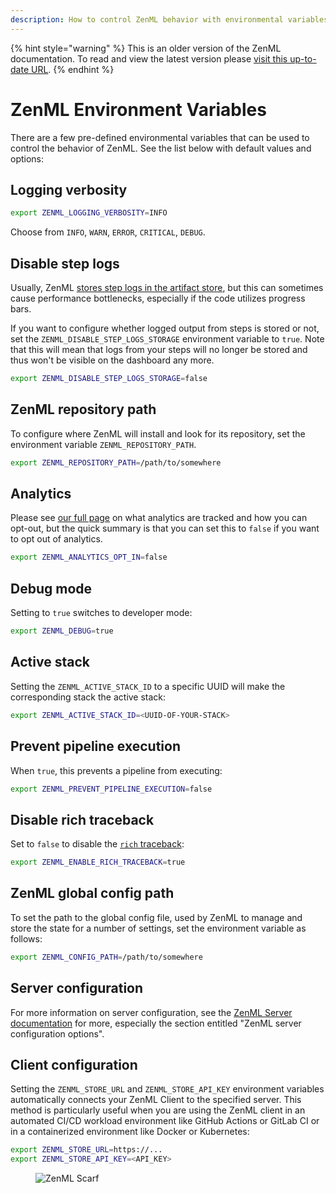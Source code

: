 ```yaml
---
description: How to control ZenML behavior with environmental variables.
---
```


{% hint style="warning" %}
This is an older version of the ZenML documentation. To read and view the latest version please [visit this up-to-date URL](https://docs.zenml.io).
{% endhint %}


# ZenML Environment Variables

There are a few pre-defined environmental variables that can be used to control 
the behavior of ZenML. See the list below with default values and options:

## Logging verbosity

```bash
export ZENML_LOGGING_VERBOSITY=INFO
```

Choose from `INFO`, `WARN`, `ERROR`, `CRITICAL`, `DEBUG`.

## Disable step logs

Usually, ZenML [stores step logs in the artifact store](../pipelining-features/managing-steps.md#enable-or-disable-logs-storing),
but this can sometimes cause performance bottlenecks, especially if the code utilizes
progress bars.

If you want to configure whether logged output from steps is stored or not, set
the `ZENML_DISABLE_STEP_LOGS_STORAGE` environment variable to `true`. Note that
this will mean that logs from your steps will no longer be stored and thus won't
be visible on the dashboard any more.

```bash
export ZENML_DISABLE_STEP_LOGS_STORAGE=false
```

## ZenML repository path

To configure where ZenML will install and look for its repository, set the
environment variable `ZENML_REPOSITORY_PATH`.

```bash
export ZENML_REPOSITORY_PATH=/path/to/somewhere
```

## Analytics

Please see [our full page](../../../user-guide/advanced-guide/configuring-zenml/global-settings-of-zenml.md#usage-analytics) on what analytics are tracked and how you can opt-out,
but the quick summary is that you can set this to `false` if you want to opt out
of analytics.

```bash
export ZENML_ANALYTICS_OPT_IN=false
```

## Debug mode

Setting to `true` switches to developer mode:

```bash
export ZENML_DEBUG=true
```

## Active stack

Setting the `ZENML_ACTIVE_STACK_ID` to a specific UUID will make the 
corresponding stack the active stack:
```bash
export ZENML_ACTIVE_STACK_ID=<UUID-OF-YOUR-STACK>
```

## Prevent pipeline execution

When `true`, this prevents a pipeline from executing:
```bash
export ZENML_PREVENT_PIPELINE_EXECUTION=false
```

## Disable rich traceback

Set to `false` to disable the [`rich` traceback](https://rich.readthedocs.io/en/stable/traceback.html):


```bash
export ZENML_ENABLE_RICH_TRACEBACK=true
```

## ZenML global config path

To set the path to the global config file, used by ZenML to manage and store the
state for a number of settings, set the environment variable as follows:

```bash
export ZENML_CONFIG_PATH=/path/to/somewhere
```

## Server configuration

For more information on server configuration, see the [ZenML Server documentation](../../../deploying-zenml/zenml-self-hosted/deploy-with-docker.md)
for more, especially the section entitled "ZenML server configuration options".


## Client configuration

Setting the `ZENML_STORE_URL` and `ZENML_STORE_API_KEY` environment
variables automatically connects your ZenML Client to the specified server. This method
is particularly useful when you are using the ZenML client in an automated CI/CD
workload environment like GitHub Actions or GitLab CI or in a containerized
environment like Docker or Kubernetes:

```bash
export ZENML_STORE_URL=https://...
export ZENML_STORE_API_KEY=<API_KEY>
```

<!-- For scarf -->
<figure><img alt="ZenML Scarf" referrerpolicy="no-referrer-when-downgrade" src="https://static.scarf.sh/a.png?x-pxid=f0b4f458-0a54-4fcd-aa95-d5ee424815bc" /></figure>